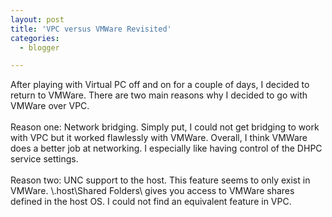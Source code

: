 ```yaml
---
layout: post
title: 'VPC versus VMWare Revisited'
categories:
  - blogger

---
```


After playing with Virtual PC off and on for a couple of days, I decided to return to VMWare. There are two main reasons why I decided to go with VMWare over VPC.
<br />
<br /> Reason one: Network bridging. Simply put, I could not get bridging to work with VPC but it worked flawlessly with VMWare. Overall, I think VMWare does a better job at networking. I especially like having control of the DHPC service settings.
<br />
<br /> Reason two: UNC support to the host. This feature seems to only exist in VMWare. \\.host\Shared Folders\ gives you access to VMWare shares defined in the host OS. I could not find an equivalent feature in VPC.
<br />
